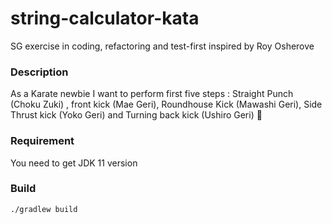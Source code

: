# string-calculator-kata
SG exercise in coding, refactoring and test-first inspired by Roy Osherove

### Description
As a Karate newbie I want to perform first five steps : Straight Punch (Choku Zuki) , front kick (Mae Geri), Roundhouse Kick (Mawashi Geri), Side Thrust kick (Yoko Geri) and Turning back kick (Ushiro Geri) 🥊

### Requirement
You need to get JDK 11 version

### Build
    ./gradlew build

